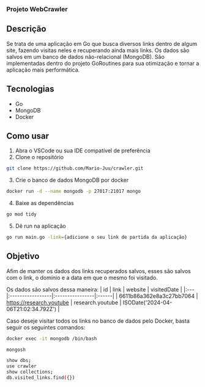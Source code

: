###  Projeto WebCrawler
## Descrição
Se trata de uma aplicação em Go que busca diversos links dentro de algum site, fazendo visitas neles e recuperando ainda mais links. Os dados são salvos em um banco de dados não-relacional (MongoDB). São implementadas dentro do projeto GoRoutines para sua otimização e tornar a aplicação mais performática.

## Tecnologias
- Go
- MongoDB
- Docker

## Como usar
1. Abra o VSCode ou sua IDE compatível de preferência
2. Clone o repositório
```sh
git clone https://github.com/Mario-Juu/crawler.git
```
3. Crie o banco de dados MongoDB por docker
```sh
docker run -d --name mongodb -p 27017:21017 mongo 
```
4. Baixe as dependências
```sh
go mod tidy
```
5. Dê run na aplicação
```sh
go run main.go -link={adicione o seu link de partida da aplicação}
```


## Objetivo 
Afim de manter os dados dos links recuperados salvos, esses são salvos com o link, o domínio e a data em que o mesmo foi visitado.

Os dados são salvos dessa maneira:
| id | link     | website | visitedDate |
|:---|:-----------------|:----------------|:------|
| 6611b86a362e8a3c27bb7064  | https://research.youtube | research.youtube        | ISODate('2024-04-06T21:02:34.792Z')  |

Caso deseje visitar todos os links no banco de dados pelo Docker, basta seguir os seguintes comandos:
```sh
docker exec -it mongodb /bin/bash
```
```sh
mongosh
```
```sh
show dbs;
use crawler
show collections;
db.visited_links.find({})
```
